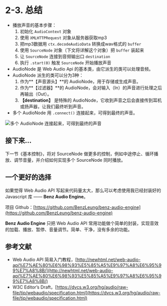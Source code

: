 # 2-3. 总结

* 播放声音的基本步骤：
    1. 初始化 `AudioContext` 对象
    1. 使用 `XMLHTTPRequest` 对象从服务器获取mp3
    1. 把mp3数据用 `ctx.decodeAudioData` 转换成wav格式的 `buffer`
    1. 使用 `SourceNode` 对象（下文将详解这个对象）把 `buffer` 装起来
    1. 让 `SourceNode` 连接到音频输出口 `destination`
    1. 执行 `.start(0)` 触发 `SourceNode` 开始播放声音
* AudioNode 是 Web Audio Api 的基本类，由它派生的类可以处理音频。
* AudioNode 派生的类可以分为3种：
    1. 作为**【声音源头】**的 AudioNode，用于存储或生成声音。
    1. 作为**【过滤器】**的 AudioNode，会对输入（In）的声音进行处理之后再输出（Out）。
    1. **【destination】** 是特殊的 AudioNode，它收到声音之后会直接传到耳机或扬声器，让我们最终听到声音。
* 多个 AudioNode 用 `.connect()` 连接起来，可得到最终的声音。

![多个 AudioNode 连接起来，可得到最终的声音](/assets/chapter2/7.png "多个 AudioNode 连接起来，可得到最终的声音")

## 接下来...

下一节《基本控制》，将对 SourceNode 做更多的控制，例如中途停止、循环播放、调节音量，并介绍如何实现多个 SourceNode 同时播放。

## 一个更好的选择

如果觉得 Web Audio API 写起来代码量太大，那么可以考虑使用我已经封装好的 Javascript 库 —— **Benz Audio Engine**。

项目 Github：[https://github.com/BenzLeung/benz-audio-engine](https://github.com/BenzLeung/benz-audio-engine)

**Benz Audio Engine** 只把 Web Audio API 常用功能做个简单的封装，实现音效的加载、播放、暂停、音量调节。简单、干净，没有多余的功能。

## 参考文献

- Web Audio API 简易入门教程，[http://newhtml.net/web-audio-api%E7%AE%80%E6%98%93%E5%85%A5%E9%97%A8%E6%95%99%E7%A8%8B/](http://newhtml.net/web-audio-api%E7%AE%80%E6%98%93%E5%85%A5%E9%97%A8%E6%95%99%E7%A8%8B/)
- W3C Editor’s Draft，[https://dvcs.w3.org/hg/audio/raw-file/tip/webaudio/specification.html](https://dvcs.w3.org/hg/audio/raw-file/tip/webaudio/specification.html)
